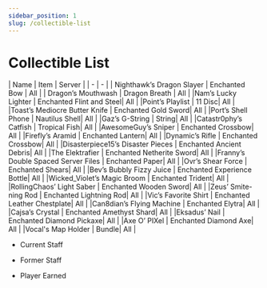 ```yaml
---
sidebar_position: 1
slug: /collectible-list
---
```


# Collectible List

<!-- <span style="color:blue">Nighthawk’s Dragon Slayer</span> -->

| Name | Item | Server |
| - | - |
| Nighthawk’s Dragon Slayer | Enchanted Bow | All |
| Dragon’s Mouthwash | Dragon Breath | All |
|Nam’s Lucky Lighter | Enchanted Flint and Steel| All |
|Point’s Playlist | 11 Disc| All |
|Toast’s Mediocre Butter Knife | Enchanted Gold Sword| All |
|Port’s Shell Phone | Nautilus Shell| All |
|Gaz’s G-String | String| All |
|Catastr0phy’s Catfish | Tropical Fish| All |
|AwesomeGuy’s Sniper | Enchanted Crossbow| All |
|Firefly’s Aramid | Enchanted Lantern| All |
|Dynamic’s Rifle | Enchanted Crossbow| All |
|Disasterpiece15’s Disaster Pieces | Enchanted Ancient Debris| All |
|The Elektrafier | Enchanted Netherite Sword| All |
|Franny’s Double Spaced Server Files | Enchanted Paper| All |
|Ovr’s Shear Force | Enchanted Shears| All |
|Bev’s Bubbly Fizzy Juice | Enchanted Experience Bottle| All |
|Wicked_Violet’s Magic Broom | Enchanted Trident| All |
|RollingChaos’ Light Saber | Enchanted Wooden Sword| All |
|Zeus’ Smite-ning Rod | Enchanted Lightning Rod| All |
|Vic’s Favorite Shirt | Enchanted Leather Chestplate| All |
|Can8dian’s Flying Machine | Enchanted Elytra| All |
|Cajsa’s Crystal | Enchanted Amethyst Shard| All |
|Eksadus’ Nail | Enchanted Diamond Pickaxe| All |
|Axe O’ PIXel | Enchanted Diamond Axe| All |
|Vocal's Map Holder | Bundle| All |
- Current Staff

- Former Staff

- Player Earned